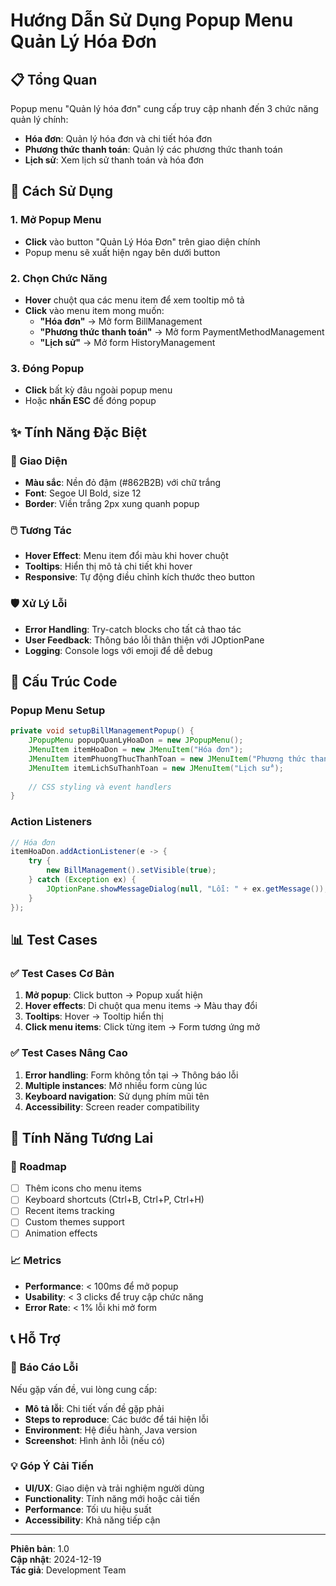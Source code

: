 # Hướng Dẫn Sử Dụng Popup Menu Quản Lý Hóa Đơn

## 📋 Tổng Quan
Popup menu "Quản lý hóa đơn" cung cấp truy cập nhanh đến 3 chức năng quản lý chính:
- **Hóa đơn**: Quản lý hóa đơn và chi tiết hóa đơn
- **Phương thức thanh toán**: Quản lý các phương thức thanh toán
- **Lịch sử**: Xem lịch sử thanh toán và hóa đơn

## 🎯 Cách Sử Dụng

### 1. Mở Popup Menu
- **Click** vào button "Quản Lý Hóa Đơn" trên giao diện chính
- Popup menu sẽ xuất hiện ngay bên dưới button

### 2. Chọn Chức Năng
- **Hover** chuột qua các menu item để xem tooltip mô tả
- **Click** vào menu item mong muốn:
  - **"Hóa đơn"** → Mở form BillManagement
  - **"Phương thức thanh toán"** → Mở form PaymentMethodManagement  
  - **"Lịch sử"** → Mở form HistoryManagement

### 3. Đóng Popup
- **Click** bất kỳ đâu ngoài popup menu
- Hoặc **nhấn ESC** để đóng popup

## ✨ Tính Năng Đặc Biệt

### 🎨 Giao Diện
- **Màu sắc**: Nền đỏ đậm (#862B2B) với chữ trắng
- **Font**: Segoe UI Bold, size 12
- **Border**: Viền trắng 2px xung quanh popup

### 🖱️ Tương Tác
- **Hover Effect**: Menu item đổi màu khi hover chuột
- **Tooltips**: Hiển thị mô tả chi tiết khi hover
- **Responsive**: Tự động điều chỉnh kích thước theo button

### 🛡️ Xử Lý Lỗi
- **Error Handling**: Try-catch blocks cho tất cả thao tác
- **User Feedback**: Thông báo lỗi thân thiện với JOptionPane
- **Logging**: Console logs với emoji để dễ debug

## 🔧 Cấu Trúc Code

### Popup Menu Setup
```java
private void setupBillManagementPopup() {
    JPopupMenu popupQuanLyHoaDon = new JPopupMenu();
    JMenuItem itemHoaDon = new JMenuItem("Hóa đơn");
    JMenuItem itemPhuongThucThanhToan = new JMenuItem("Phương thức thanh toán");
    JMenuItem itemLichSuThanhToan = new JMenuItem("Lịch sử");
    
    // CSS styling và event handlers
}
```

### Action Listeners
```java
// Hóa đơn
itemHoaDon.addActionListener(e -> {
    try {
        new BillManagement().setVisible(true);
    } catch (Exception ex) {
        JOptionPane.showMessageDialog(null, "Lỗi: " + ex.getMessage());
    }
});
```

## 📊 Test Cases

### ✅ Test Cases Cơ Bản
1. **Mở popup**: Click button → Popup xuất hiện
2. **Hover effects**: Di chuột qua menu items → Màu thay đổi
3. **Tooltips**: Hover → Tooltip hiển thị
4. **Click menu items**: Click từng item → Form tương ứng mở

### ✅ Test Cases Nâng Cao
1. **Error handling**: Form không tồn tại → Thông báo lỗi
2. **Multiple instances**: Mở nhiều form cùng lúc
3. **Keyboard navigation**: Sử dụng phím mũi tên
4. **Accessibility**: Screen reader compatibility

## 🚀 Tính Năng Tương Lai

### 🔮 Roadmap
- [ ] Thêm icons cho menu items
- [ ] Keyboard shortcuts (Ctrl+B, Ctrl+P, Ctrl+H)
- [ ] Recent items tracking
- [ ] Custom themes support
- [ ] Animation effects

### 📈 Metrics
- **Performance**: < 100ms để mở popup
- **Usability**: < 3 clicks để truy cập chức năng
- **Error Rate**: < 1% lỗi khi mở form

## 📞 Hỗ Trợ

### 🐛 Báo Cáo Lỗi
Nếu gặp vấn đề, vui lòng cung cấp:
- **Mô tả lỗi**: Chi tiết vấn đề gặp phải
- **Steps to reproduce**: Các bước để tái hiện lỗi
- **Environment**: Hệ điều hành, Java version
- **Screenshot**: Hình ảnh lỗi (nếu có)

### 💡 Góp Ý Cải Tiến
- **UI/UX**: Giao diện và trải nghiệm người dùng
- **Functionality**: Tính năng mới hoặc cải tiến
- **Performance**: Tối ưu hiệu suất
- **Accessibility**: Khả năng tiếp cận

---

**Phiên bản**: 1.0  
**Cập nhật**: 2024-12-19  
**Tác giả**: Development Team 